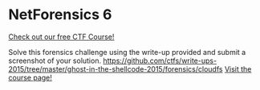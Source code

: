 # NetForensics 6

[Check out our free CTF Course!](https://academy.hoppersroppers.org/mod/page/view.php?id=604) 

Solve this forensics challenge using the write-up provided and submit a screenshot of your solution. <https://github.com/ctfs/write-ups-2015/tree/master/ghost-in-the-shellcode-2015/forensics/cloudfs> 
[Visit the course page!](https://academy.hoppersroppers.org/mod/assign/view.php?id=604) 
